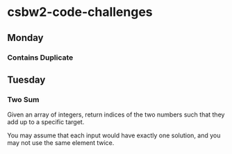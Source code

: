 # csbw2-code-challenges

## Monday

### Contains Duplicate

## Tuesday

### Two Sum

Given an array of integers, return indices of the two numbers such that they add up to a specific target.

You may assume that each input would have exactly one solution, and you may not use the same element twice.